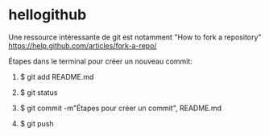 # hellogithub

Une ressource intéressante de git est notamment "How to fork a repository"
https://help.github.com/articles/fork-a-repo/

Étapes dans le terminal pour créer un nouveau commit:

1)  $ git add README.md

2)  $ git status

3)  $ git commit -m"Étapes pour créer un commit", README.md

4)   $ git push
